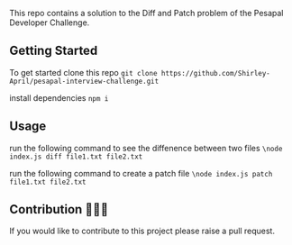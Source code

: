 This repo contains a solution to the Diff and Patch problem of the Pesapal Developer Challenge.

## Getting Started
To get started clone this repo
```git clone https://github.com/Shirley-April/pesapal-interview-challenge.git```

install dependencies
```npm i```

## Usage
run the following command to see the diffenence between two files
```\node index.js diff file1.txt file2.txt```

run the following command to create a patch file
```\node index.js patch file1.txt file2.txt```

## Contribution 👩🏻‍💻
If you would like to contribute to this project please raise a pull request.
